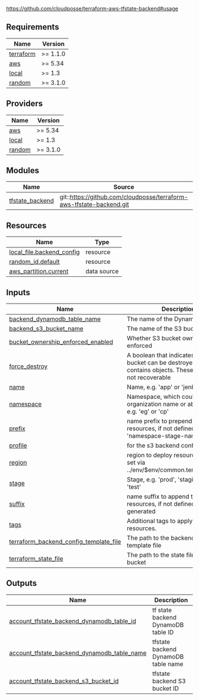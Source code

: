 https://github.com/cloudposse/terraform-aws-tfstate-backend#usage
<!-- BEGINNING OF PRE-COMMIT-TERRAFORM DOCS HOOK -->
## Requirements

| Name | Version |
|------|---------|
| <a name="requirement_terraform"></a> [terraform](#requirement\_terraform) | >= 1.1.0 |
| <a name="requirement_aws"></a> [aws](#requirement\_aws) | >= 5.34 |
| <a name="requirement_local"></a> [local](#requirement\_local) | >= 1.3 |
| <a name="requirement_random"></a> [random](#requirement\_random) | >= 3.1.0 |

## Providers

| Name | Version |
|------|---------|
| <a name="provider_aws"></a> [aws](#provider\_aws) | >= 5.34 |
| <a name="provider_local"></a> [local](#provider\_local) | >= 1.3 |
| <a name="provider_random"></a> [random](#provider\_random) | >= 3.1.0 |

## Modules

| Name | Source | Version |
|------|--------|---------|
| <a name="module_tfstate_backend"></a> [tfstate\_backend](#module\_tfstate\_backend) | git::https://github.com/cloudposse/terraform-aws-tfstate-backend.git | tags/1.4.0 |

## Resources

| Name | Type |
|------|------|
| [local_file.backend_config](https://registry.terraform.io/providers/hashicorp/local/latest/docs/resources/file) | resource |
| [random_id.default](https://registry.terraform.io/providers/hashicorp/random/latest/docs/resources/id) | resource |
| [aws_partition.current](https://registry.terraform.io/providers/hashicorp/aws/latest/docs/data-sources/partition) | data source |

## Inputs

| Name | Description | Type | Default | Required |
|------|-------------|------|---------|:--------:|
| <a name="input_backend_dynamodb_table_name"></a> [backend\_dynamodb\_table\_name](#input\_backend\_dynamodb\_table\_name) | The name of the DynamoDB table | `string` | `""` | no |
| <a name="input_backend_s3_bucket_name"></a> [backend\_s3\_bucket\_name](#input\_backend\_s3\_bucket\_name) | The name of the S3 bucket | `string` | `""` | no |
| <a name="input_bucket_ownership_enforced_enabled"></a> [bucket\_ownership\_enforced\_enabled](#input\_bucket\_ownership\_enforced\_enabled) | Whether S3 bucket ownership is enforced | `bool` | `true` | no |
| <a name="input_force_destroy"></a> [force\_destroy](#input\_force\_destroy) | A boolean that indicates the S3 bucket can be destroyed even if it contains objects. These objects are not recoverable | `bool` | `false` | no |
| <a name="input_name"></a> [name](#input\_name) | Name, e.g. 'app' or 'jenkins' | `string` | `"narwhal-delivery-iac-swf"` | no |
| <a name="input_namespace"></a> [namespace](#input\_namespace) | Namespace, which could be your organization name or abbreviation, e.g. 'eg' or 'cp' | `string` | `"du"` | no |
| <a name="input_prefix"></a> [prefix](#input\_prefix) | name prefix to prepend to most resources, if not defined, created as: 'namespace-stage-name' | `string` | `""` | no |
| <a name="input_profile"></a> [profile](#input\_profile) | for the s3 backend config file | `string` | `""` | no |
| <a name="input_region"></a> [region](#input\_region) | region to deploy resources, this is set via ../env/$env/common.terraform.tfvars | `string` | n/a | yes |
| <a name="input_stage"></a> [stage](#input\_stage) | Stage, e.g. 'prod', 'staging', 'dev', or 'test' | `string` | `"test"` | no |
| <a name="input_suffix"></a> [suffix](#input\_suffix) | name suffix to append to most resources, if not defined, randomly generated | `string` | `""` | no |
| <a name="input_tags"></a> [tags](#input\_tags) | Additional tags to apply to all resources. | `map(string)` | `{}` | no |
| <a name="input_terraform_backend_config_template_file"></a> [terraform\_backend\_config\_template\_file](#input\_terraform\_backend\_config\_template\_file) | The path to the backend config template file | `string` | `"../templates/backend.tf.tpl"` | no |
| <a name="input_terraform_state_file"></a> [terraform\_state\_file](#input\_terraform\_state\_file) | The path to the state file inside the bucket | `string` | `"terraform.tfstate"` | no |

## Outputs

| Name | Description |
|------|-------------|
| <a name="output_account_tfstate_backend_dynamodb_table_id"></a> [account\_tfstate\_backend\_dynamodb\_table\_id](#output\_account\_tfstate\_backend\_dynamodb\_table\_id) | tf state backend DynamoDB table ID |
| <a name="output_account_tfstate_backend_dynamodb_table_name"></a> [account\_tfstate\_backend\_dynamodb\_table\_name](#output\_account\_tfstate\_backend\_dynamodb\_table\_name) | tfstate backend DynamoDB table name |
| <a name="output_account_tfstate_backend_s3_bucket_id"></a> [account\_tfstate\_backend\_s3\_bucket\_id](#output\_account\_tfstate\_backend\_s3\_bucket\_id) | tfstate backend S3 bucket ID |
<!-- END OF PRE-COMMIT-TERRAFORM DOCS HOOK -->
